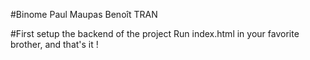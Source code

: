 #Binome
Paul Maupas
Benoît TRAN

#First setup the backend of the project
Run index.html in your favorite brother, and that's it !